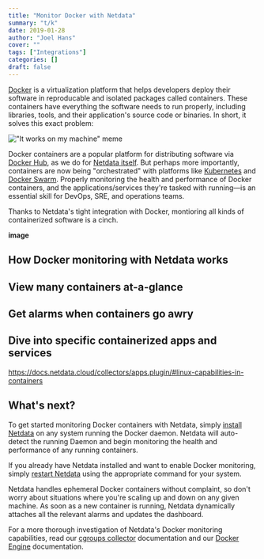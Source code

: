 ```yaml
---
title: "Monitor Docker with Netdata"
summary: "t/k"
date: 2019-01-28
author: "Joel Hans"
cover: ""
tags: ["Integrations"]
categories: []
draft: false
---
```


[Docker](https://www.docker.com/) is a virtualization platform that helps developers deploy their software in
reproducable and isolated packages called containers. These containers have everything the software needs to run
properly, including libraries, tools, and their application's source code or binaries. In short, it solves this exact
problem:

!["It works on my machine"
meme](https://user-images.githubusercontent.com/1153921/72571339-9085a800-387c-11ea-8cb7-88e8d13411c2.png)

Docker containers are a popular platform for distributing software via [Docker Hub](https://hub.docker.com), as we do
for [Netdata itself](https://hub.docker.com/r/netdata/netdata). But perhaps more importantly, containers are now being
"orchestrated" with platforms like [Kubernetes](https://kubernetes.io/) and [Docker
Swarm](https://docs.docker.com/engine/swarm/). Properly monitoring the health and performance of Docker containers, and
the applications/services they're tasked with running—is an essential skill for DevOps, SRE, and operations teams.

Thanks to Netdata's tight integration with Docker, montioring all kinds of containerized software is a cinch.

**image**

## How Docker monitoring with Netdata works



## View many containers at-a-glance

## Get alarms when containers go awry

## Dive into specific containerized apps and services

https://docs.netdata.cloud/collectors/apps.plugin/#linux-capabilities-in-containers

## What's next?

To get started monitoring Docker containers with Netdata, simply [install
Netdata](https://docs.netdata.cloud/packaging/installer/) on any system running the Docker daemon. Netdata will
auto-detect the running Daemon and begin monitoring the health and performance of any running containers.

If you already have Netdata installed and want to enable Docker monitoring, simply [restart
Netdata](https://docs.netdata.cloud/docs/getting-started/#start-stop-and-restart-netdata) using the appropriate command
for your system.

Netdata handles ephemeral Docker containers without complaint, so don't worry about situations where you're scaling up
and down on any given machine. As soon as a new container is running, Netdata dynamically attaches all the relevant
alarms and updates the dashboard.

For a more thorough investigation of Netdata's Docker monitoring capabilities, read our [cgroups
collector](https://docs.netdata.cloud/collectors/cgroups.plugin/) documentation and our [Docker
Engine](https://docs.netdata.cloud/collectors/go.d.plugin/modules/docker_engine/) documentation.
